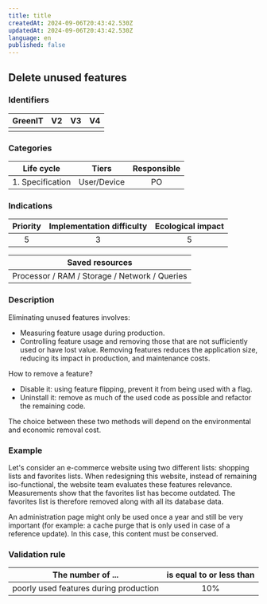 ```yaml
---
title: title
createdAt: 2024-09-06T20:43:42.530Z
updatedAt: 2024-09-06T20:43:42.530Z
language: en
published: false
---
```

## Delete unused features

### Identifiers

| GreenIT | V2  | V3  | V4  |
| :-----: | :-: | :-: | :-: |
|         |     |     |     |

### Categories

|    Life cycle    |    Tiers    | Responsible |
| :--------------: | :---------: | :---------: |
| 1. Specification | User/Device |     PO      |

### Indications

| Priority | Implementation difficulty | Ecological impact |
| :------: | :-----------------------: | :---------------: |
|    5     |             3             |         5         |

|                Saved resources                |
| :-------------------------------------------: |
| Processor / RAM / Storage / Network / Queries |

### Description

Eliminating unused features involves:

- Measuring feature usage during production.
- Controlling feature usage and removing those that are not sufficiently used or have lost value.
  Removing features reduces the application size, reducing its impact in production, and maintenance costs.

How to remove a feature?

- Disable it: using feature flipping, prevent it from being used with a flag.
- Uninstall it: remove as much of the used code as possible and refactor the remaining code.

The choice between these two methods will depend on the environmental and economic removal cost.

### Example

Let's consider an e-commerce website using two different lists: shopping lists and favorites lists. When redesigning this website, instead of remaining iso-functional, the website team evaluates these features relevance. Measurements show that the favorites list has become outdated. The favorites list is therefore removed along with all its database data.

An administration page might only be used once a year and still be very important (for example: a cache purge that is only used in case of a reference update). In this case, this content must be conserved.

### Validation rule

| The number of ...                      | is equal to or less than |
| -------------------------------------- | :----------------------: |
| poorly used features during production |           10%            |
